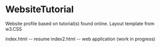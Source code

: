 # WebsiteTutorial
Website profile based on tutorial(s) found online.
Layout template from w3.CSS

index.html -- resume
index2.html -- web application (work in progress)
